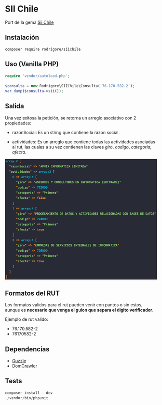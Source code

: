 # SII Chile

Port de la gema [Sii Chile](https://github.com/sagmor/sii_chile)

## Instalación

```
composer require rodrigore/siichile
```

## Uso (Vanilla PHP)

```php
require 'vendor/autoload.php';

$consulta = new Rodrigore\SIIChile\Consulta('76.170.582-2');
var_dump($consulta->sii());
```

## Salida

Una vez exitosa la petición, se retorna un arreglo asociativo con 2 propiedades:

* razonSocial: Es un string que contiene la razon social.

* actividades: Es un arreglo que contiene todas las actividades asociadas al rut, las cuales a su vez contienen las claves *giro*, *codigo*, *categoria*, *afecta*.

![Output](/screenshots/output.png?raw=true "Sii respuesta")

## Formatos del RUT

Los formatos validos para el rut pueden venir con puntos o sin estos, aunque es **necesario que venga el guion que separa el digito verificador**.

Ejemplo de rut valido:

* 76.170.582-2
* 76170582-2

## Dependencias

* [Guzzle](https://github.com/guzzle/guzzle)
* [DomCrawler](https://github.com/symfony/DomCrawler)

## Tests

``` php
composer install --dev
./vendor/bin/phpunit
```


